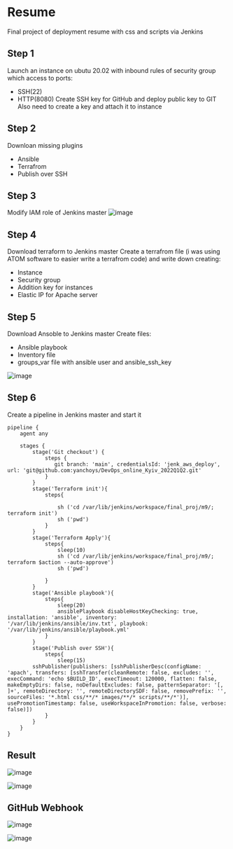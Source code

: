 # Resume
Final project of deployment resume with css and scripts via Jenkins

## Step 1
Launch an instance on ubutu 20.02 with inbound rules of security group which access to ports: 
- SSH(22) 
- HTTP(8080)
Create SSH key for GitHub and deploy public key to GIT
Also need to create a key and attach it to instance

## Step 2
Downloan missing plugins
- Ansible
- Terrafrom
- Publish over SSH

## Step 3
Modify IAM role of Jenkins master
![image](https://user-images.githubusercontent.com/106600215/177997492-803c8e44-3c9e-47a3-a089-94a6d79ef69c.png)


## Step 4
Download terraform to Jenkins master
Create a terrafrom file (i was using ATOM software to easier write a terrafrom code) and write down creating:
- Instance
- Security group
- Addition key for instances
- Elastic IP for Apache server

## Step 5
Download Ansoble to Jenkins master
Create files:
- Ansible playbook
- Inventory file
- groups_var file with ansible user and ansible_ssh_key

![image](https://user-images.githubusercontent.com/106600215/177997893-a8c116a8-6a89-4a40-a54e-5c3169de4b8f.png)

## Step 6
Create a pipeline in Jenkins master and start it
```
pipeline {
    agent any

    stages {
        stage('Git checkout') {
            steps {
               git branch: 'main', credentialsId: 'jenk_aws_deploy', url: 'git@github.com:yanchoys/DevOps_online_Kyiv_2022Q1Q2.git'
            }
        }
        stage('Terraform init'){
            steps{

                sh ('cd /var/lib/jenkins/workspace/final_proj/m9/; terraform init') 
                sh ('pwd')
            }
        }
        stage('Terraform Apply'){
            steps{
                sleep(10)
                sh ('cd /var/lib/jenkins/workspace/final_proj/m9/; terraform $action --auto-approve')
                sh ('pwd')
                
            }
        }    
        stage('Ansible playbook'){
            steps{
                sleep(20)
                ansiblePlaybook disableHostKeyChecking: true, installation: 'ansible', inventory: '/var/lib/jenkins/ansible/inv.txt', playbook: '/var/lib/jenkins/ansible/playbook.yml'
            }
        }
        stage('Publish over SSH'){
            steps{
                sleep(15)
        sshPublisher(publishers: [sshPublisherDesc(configName: 'apach', transfers: [sshTransfer(cleanRemote: false, excludes: '', execCommand: 'echo $BUILD_ID', execTimeout: 120000, flatten: false, makeEmptyDirs: false, noDefaultExcludes: false, patternSeparator: '[, ]+', remoteDirectory: '', remoteDirectorySDF: false, removePrefix: '', sourceFiles: '*.html css/**/* images/**/* scripts/**/*')], usePromotionTimestamp: false, useWorkspaceInPromotion: false, verbose: false)])
            }
        }    
    }        
}
```
## Result

![image](https://user-images.githubusercontent.com/98917290/178026413-0df924fb-73b2-4558-8b1b-4f3ac21885d3.png)

![image](https://user-images.githubusercontent.com/98917290/178022357-03f828f6-31d4-4f0c-8675-1a7b17d0d843.png)

## GitHub Webhook

![image](https://user-images.githubusercontent.com/98917290/178035284-e21f3d96-314d-493f-9816-6830b054ace5.png)

![image](https://user-images.githubusercontent.com/98917290/178035211-9e622e98-1040-41b2-848a-00080ebd80ac.png)

